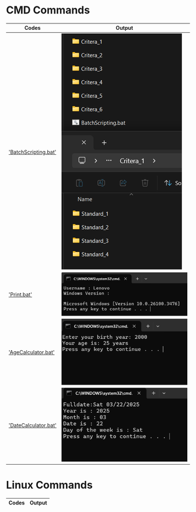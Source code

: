 # CMD Commands
  
  | Codes | Output |
  |-------|--------|
  |['BatchScripting.bat'](./CMD_Commands/Codes/BatchScripting.bat)|![BatchScripting.png](./CMD_Commands/Outputs/BatchScripting.png)|
  |['Print.bat'](./CMD_Commands/Codes/Print.bat)|![Print.png](./CMD_Commands/Outputs/print.png)|
  ['AgeCalculator.bat'](./CMD_Commands/Codes/AgeCalculator.bat)|![AgeCalculator.png](./CMD_Commands/Outputs/AgeCalculator.png)|
  ['DateCalculator.bat'](./CMD_Commands/Codes/DateCalculator.bat)|![DateCalculator.png](./CMD_Commands/Outputs/DateCalculator.png)|


  # Linux Commands

  | Codes | Output |
  |-------|--------|
  
  
